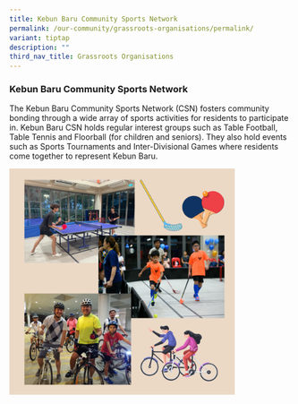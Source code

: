 ```yaml
---
title: Kebun Baru Community Sports Network
permalink: /our-community/grassroots-organisations/permalink/
variant: tiptap
description: ""
third_nav_title: Grassroots Organisations
---
```

<h3><strong>Kebun Baru Community Sports Network</strong></h3><p>The Kebun Baru Community Sports Network (CSN) fosters community bonding through a wide array of sports activities for residents to participate in. Kebun Baru CSN holds regular interest groups such as Table Football, Table Tennis and Floorball (for children and seniors). They also hold events such as Sports Tournaments and Inter-Divisional Games where residents come together to represent Kebun Baru.</p><div class="isomer-image-wrapper"><img style="width: 80%;" height="auto" width="100%" alt="" src="/images/csn.png"></div><p></p>